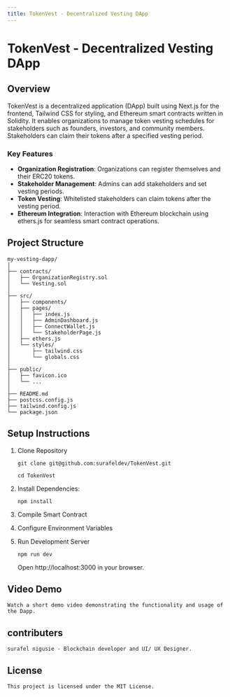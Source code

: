 ```yaml
---
title: TokenVest - Decentralized Vesting DApp
---
```


# TokenVest - Decentralized Vesting DApp

## Overview

TokenVest is a decentralized application (DApp) built using Next.js for the frontend, Tailwind CSS for styling, and Ethereum smart contracts written in Solidity. It enables organizations to manage token vesting schedules for stakeholders such as founders, investors, and community members. Stakeholders can claim their tokens after a specified vesting period.

### Key Features

- **Organization Registration**: Organizations can register themselves and their ERC20 tokens.
- **Stakeholder Management**: Admins can add stakeholders and set vesting periods.
- **Token Vesting**: Whitelisted stakeholders can claim tokens after the vesting period.
- **Ethereum Integration**: Interaction with Ethereum blockchain using ethers.js for seamless smart contract operations.

## Project Structure

```text
my-vesting-dapp/
│
├── contracts/
│   ├── OrganizationRegistry.sol
│   └── Vesting.sol
│
├── src/
│   ├── components/
│   ├── pages/
│   │   ├── index.js
│   │   ├── AdminDashboard.js
│   │   ├── ConnectWallet.js
│   │   └── StakeholderPage.js
│   ├── ethers.js
│   └── styles/
│       ├── tailwind.css
│       └── globals.css
│
├── public/
│   ├── favicon.ico
│   └── ...
│
├── README.md
├── postcss.config.js
├── tailwind.config.js
└── package.json

```

## Setup Instructions

1. Clone Repository 

    ```
    git clone git@github.com:surafeldev/TokenVest.git

    cd TokenVest
    ```

2. Install Dependencies:

    ```
    npm install
    ```

3. Compile Smart Contract 

4. Configure Environment Variables

5. Run Development Server

    ```
    npm run dev
    ```

    Open http://localhost:3000 in your browser.


## Video Demo

    Watch a short demo video demonstrating the functionality and usage of the Dapp.


## contributers 

    surafel nigusie - Blockchain developer and UI/ UX Designer.


## License 

    This project is licensed under the MIT License.

